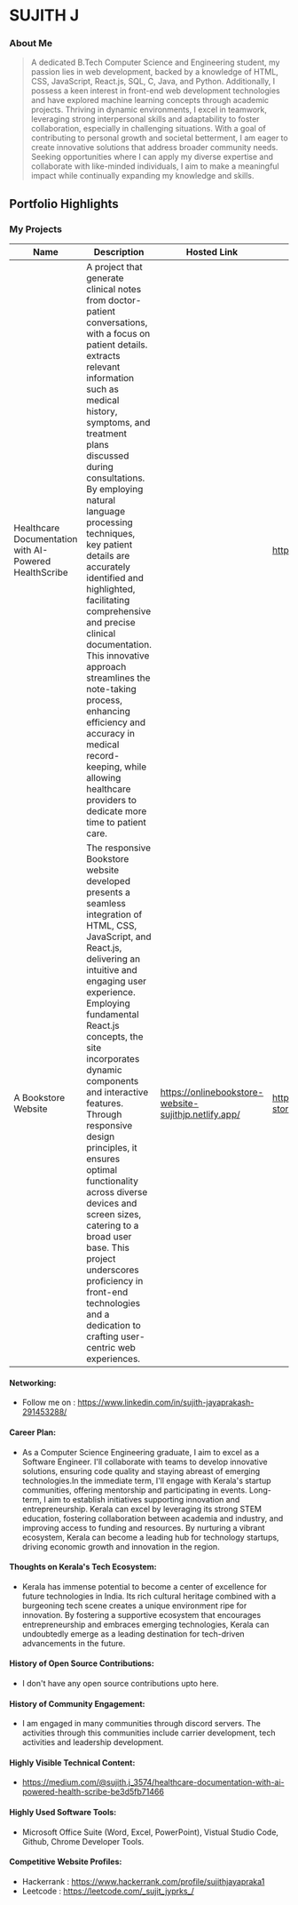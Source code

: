 # SUJITH J

### About Me

> A dedicated B.Tech Computer Science and Engineering student, my passion lies in web development, backed by a knowledge of HTML, CSS, JavaScript, React.js, SQL, C, Java, and Python. Additionally, I possess a keen interest in front-end web development technologies and have explored machine learning concepts through academic projects. Thriving in dynamic environments, I excel in teamwork, leveraging strong interpersonal skills and adaptability to foster collaboration, especially in challenging situations. With a goal of contributing to personal growth and societal betterment, I am eager to create innovative solutions that address broader community needs. Seeking opportunities where I can apply my diverse expertise and collaborate with like-minded individuals, I aim to make a meaningful impact while continually expanding my knowledge and skills.


## Portfolio Highlights

### My Projects

| Name                | Description                                                               | Hosted Link                              | Repo Link                                                      |
|---------------------|---------------------------------------------------------------------------|------------------------------------------|----------------------------------------------------------------|
| Healthcare Documentation with AI-Powered HealthScribe | A project that generate clinical notes from doctor-patient conversations, with a focus on patient details. extracts relevant information such as medical history, symptoms, and treatment plans discussed during consultations. By employing natural language processing techniques, key patient details are accurately identified and highlighted, facilitating comprehensive and precise clinical documentation. This innovative approach streamlines the note-taking process, enhancing efficiency and accuracy in medical record-keeping, while allowing healthcare providers to dedicate more time to patient care.                                             |           | https://github.com/sujithjayaprakash/healthscribe   
| A Bookstore Website | The responsive Bookstore website developed presents a seamless integration of HTML, CSS, JavaScript, and React.js, delivering an intuitive and engaging user experience. Employing fundamental React.js concepts, the site incorporates dynamic components and interactive features. Through responsive design principles, it ensures optimal functionality across diverse devices and screen sizes, catering to a broad user base. This project underscores proficiency in front-end technologies and a dedication to crafting user-centric web experiences.                                             | https://onlinebookstore-website-sujithjp.netlify.app/  |   https://github.com/sujithjayaprakash/book-store-website-project      |


#### Networking:

- Follow me on : https://www.linkedin.com/in/sujith-jayaprakash-291453288/

#### Career Plan:

- As a Computer Science Engineering graduate, I aim to excel as a Software Engineer. I'll collaborate with teams to develop innovative solutions, ensuring code quality and staying abreast of emerging technologies.In the immediate term, I'll engage with Kerala's startup communities, offering mentorship and participating in events. Long-term, I aim to establish initiatives supporting innovation and entrepreneurship. Kerala can excel by leveraging its strong STEM education, fostering collaboration between academia and industry, and improving access to funding and resources. By nurturing a vibrant ecosystem, Kerala can become a leading hub for technology startups, driving economic growth and innovation in the region. 

#### Thoughts on Kerala's Tech Ecosystem:

- Kerala has immense potential to become a center of excellence for future technologies in India. Its rich cultural heritage combined with a burgeoning tech scene creates a unique environment ripe for innovation. By fostering a supportive ecosystem that encourages entrepreneurship and embraces emerging technologies, Kerala can undoubtedly emerge as a leading destination for tech-driven advancements in the future.

#### History of Open Source Contributions:

- I don't have any open source contributions upto here.

#### History of Community Engagement:

-  I am engaged in many communities through discord servers. The activities through this communities include carrier development, tech activities and leadership development.

#### Highly Visible Technical Content:

- https://medium.com/@sujith.j_3574/healthcare-documentation-with-ai-powered-health-scribe-be3d5fb71466

#### Highly Used Software Tools:

- Microsoft Office Suite (Word, Excel, PowerPoint), Vistual Studio Code, Github, Chrome Developer Tools.

#### Competitive Website Profiles:

- Hackerrank : https://www.hackerrank.com/profile/sujithjayapraka1
- Leetcode : https://leetcode.com/_sujit_jyprks_/
